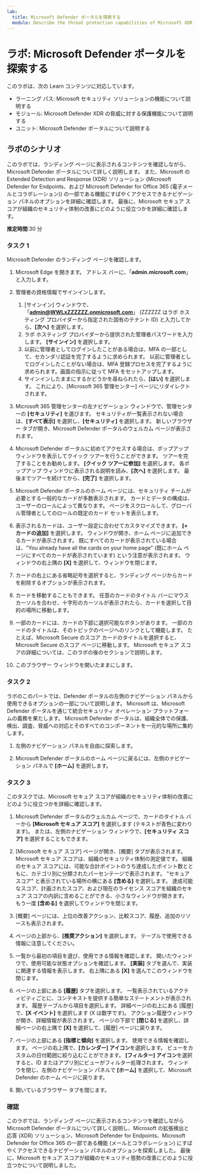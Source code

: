 ```yaml
---
lab:
  title: Microsoft Defender ポータルを探索する
  module: Describe the threat protection capabilities of Microsoft XDR
---
```


# ラボ: Microsoft Defender ポータルを探索する

このラボは、次の Learn コンテンツに対応しています。

- ラーニング パス: Microsoft セキュリティ ソリューションの機能について説明する
- モジュール: Microsoft Defender XDR の脅威に対する保護機能について説明する
- ユニット: Microsoft Defender ポータルについて説明する

## ラボのシナリオ

このラボでは、ランディング ページに表示されるコンテンツを確認しながら、Microsoft Defender ポータルについて詳しく説明します。 また、Microsoft の Extended Detection and Response (XDR) ソリューション (Microsoft Defender for Endpoints、および Microsoft Defender for Office 365 (電子メールとコラボレーション)) の一部である機能にすばやくアクセスできるナビゲーション パネルのオプションを詳細に確認します。  最後に、Microsoft セキュア スコアが組織のセキュリティ体制の改善にどのように役立つかを詳細に確認します。

**推定時間**:30 分

### タスク 1

Microsoft Defender のランディング ページを確認します。

1. Microsoft Edge を開きます。 アドレス バーに、「**admin.microsoft.com**」と入力します。

1. 管理者の資格情報でサインインします。
    1. [サインイン] ウィンドウで、「**admin@WWLxZZZZZZ.onmicrosoft.com**」 (ZZZZZZ はラボ ホスティング プロバイダーから指定された固有のテナント ID) と入力してから、**[次へ]** を選択します。
    1. ラボ ホスティング プロバイダーから提供された管理者パスワードを入力します。 **[サインイン]** を選択します。
    1. 以前に管理者としてログインしたことがある場合は、MFA の一部として、セカンダリ認証を完了するように求められます。 以前に管理者としてログインしたことがない場合は、MFA 登録プロセスを完了するように求められます。画面の指示に従って MFA をセットアップします。
    1. サインインしたままにするかどうかを尋ねられたら、**[はい]** を選択します。 これにより、[Microsoft 365 管理センター] ページにリダイレクトされます。

1. Microsoft 365 管理センターの左ナビゲーション ウィンドウで、管理センターの **[セキュリティ]** を選びます。  セキュリティが一覧表示されない場合は、**[すべて表示]** を選択し、**[セキュリティ]** を選択します。  新しいブラウザー タブが開き、Microsoft Defender ポータルのウェルカム ページが表示されます。  

1. Microsoft Defender ポータルに初めてアクセスする場合は、ポップアップ ウィンドウを表示してクイック ツアーを行うことができます。  ツアーを完了することをお勧めします。  **[クイック ツアーに参加]** を選択します。  各ポップアップ ウィンドウに表示される説明を読み、**[次へ]** を選択します。 最後までツアーを続けてから、**[完了]** を選択します。

1. Microsoft Defender ポータルのホーム ページには、セキュリティ チームが必要とする一般的なカードが多数表示されます。 カードとデータの構成は、ユーザーのロールによって異なります。 ページをスクロールして、グローバル管理者としてのロールの既定のカード セットを表示します。

1. 表示されるカードは、ユーザー設定に合わせてカスタマイズできます。  **[+ カードの追加]** を選択します。 ウィンドウが開き、ホーム ページに追加できるカードが表示されます。  既にすべてのカードが表示されている場合は、"You already have all the cards on your home page" (既にホーム ページにすべてのカードが表示されています) という注意が表示されます。 ウィンドウの右上隅の **[X]** を選択して、ウィンドウを閉じます。

1. カードの右上にある省略記号を選択すると、ランディング ページからカードを削除するオプションが表示されます。  

1. カードを移動することもできます。 任意のカードのタイトル バーにマウス カーソルを合わせ、十字形のカーソルが表示されたら、カードを選択して目的の場所に移動します。  

1. 一部のカードには、カードの下部に選択可能なボタンがあります。 一部のカードのタイトルは、そのトピックのページへのリンクとして機能します。  たとえば、Microsoft Secure のスコア カードのタイトルを選択すると、Microsoft Secure のスコア ページに移動します。  Microsoft セキュア スコアの詳細については、このラボの後のセクションで説明します。

1. このブラウザー ウィンドウを開いたままにします。

### タスク 2

ラボのこのパートでは、Defender ポータルの左側のナビゲーション パネルから使用できるオプションの一部について説明します。  Microsoft は、Microsoft Defender ポータルを通じて統合セキュリティ オペレーション プラットフォームの義務を果たします。 Microsoft Defender ポータルは、組織全体での保護、検出、調査、脅威への対応とそのすべてのコンポーネントを一元的な場所に集約します。  

1. 左側のナビゲーション パネルを自由に探索します。

1. Microsoft Defender ポータルのホーム ページに戻るには、左側のナビゲーション パネルで **[ホーム]** を選択します。

### タスク 3

このタスクでは、Microsoft セキュア スコアが組織のセキュリティ体制の改善にどのように役立つかを詳細に確認します。

1. Microsoft Defender ポータルのウェルカム ページで、カードのタイトル バーから **[Microsoft セキュア スコア]** を選択します (テキストが青色に変わります)。  または、左側のナビゲーション ウィンドウで、**[セキュリティ スコア]** を選択することもできます。

1. [Microsoft セキュア スコア] ページが開き、[概要] タブが表示されます。Microsoft セキュア スコアは、組織のセキュリティ体制の測定値です。 組織のセキュア スコアには、可能な合計ポイントのうち達成したポイント数とともに、カテゴリ別に分類されたパーセンテージで表示されます。 "セキュア スコア" と表示されている場所の横にある **[含める]** を選択します。  達成可能なスコア、計画されたスコア、および現在のライセンス スコアを組織のセキュア スコアの内訳に含めることができる、小さなウィンドウが開きます。  もう一度 **[含める]** を選択してウィンドウを閉じます。

1. [概要] ページには、上位の改善アクション、比較スコア、履歴、追加のリソースも表示されます。

1. ページの上部から、**[推奨アクション]** を選択します。  テーブルで使用できる情報に注意してください。  

1. 一覧から最初の項目を選び、使用できる情報を確認します。 開いたウィンドウで、使用可能な状態オプションを確認します。 **[実装]** タブを選んで、実装に関連する情報を表示します。 右上隅にある **[X]** を選んでこのウィンドウを閉じます。

1. ページの上部にある **[履歴]** タブを選択します。  一覧表示されているアクティビティごとに、コンテキストを提供する簡単なステートメントが表示されます。  履歴テーブルから項目を選択します。  詳細ページの右上にある [履歴] で、**[X イベント]** を選択します (X は数字です)。  アクション履歴ウィンドウが開き、詳細情報が表示されます。  ページの下部で **[閉じる]** を選択し、詳細ページの右上隅で **[X]** を選択して、[履歴] ページに戻ります。

1. ページの上部にある **[指標と傾向]** を選択します。  使用できる情報を確認します。  ページの右上隅で、**[カレンダー] アイコン**を選択します。  ビューをカスタムの日付範囲に絞り込むことができます。  **[フィルター] アイコン**を選択すると、ID またはアプリ別にビューがフィルター処理されます。  ウィンドウを閉じ、左側のナビゲーション パネルで **[ホーム]** を選択して、Microsoft Defender のホーム ページに戻ります。

1. 開いているブラウザー タブを閉じます。

### 確認

このラボでは、ランディング ページに表示されるコンテンツを確認しながら Microsoft Defender ポータルについて詳しく説明し、Microsoft の拡張検出と応答 (XDR) ソリューション、Microsoft Defender for Endpoints、Microsoft Defender for Office 365 の一部である機能 (メールとコラボレーション) にすばやくアクセスできるナビゲーション パネルのオプションを探索しました。  最後に、Microsoft セキュア スコアが組織のセキュリティ態勢の改善にどのように役立つかについて説明しました。
